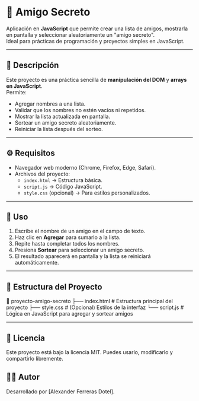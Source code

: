 # 🎁 Amigo Secreto

Aplicación en **JavaScript** que permite crear una lista de amigos, mostrarla en pantalla y seleccionar aleatoriamente un "amigo secreto".  
Ideal para prácticas de programación y proyectos simples en JavaScript.

---


## 🎯 Descripción

Este proyecto es una práctica sencilla de **manipulación del DOM** y **arrays en JavaScript**.  
Permite:  

- Agregar nombres a una lista.  
- Validar que los nombres no estén vacíos ni repetidos.  
- Mostrar la lista actualizada en pantalla.  
- Sortear un amigo secreto aleatoriamente.  
- Reiniciar la lista después del sorteo.  

---

## ⚙️ Requisitos

- Navegador web moderno (Chrome, Firefox, Edge, Safari).  
- Archivos del proyecto:
  - `index.html` → Estructura básica.
  - `script.js` → Código JavaScript.
  - `style.css` (opcional) → Para estilos personalizados.

---

## 🚀 Uso

1. Escribe el nombre de un amigo en el campo de texto.
2. Haz clic en **Agregar** para sumarlo a la lista.
3. Repite hasta completar todos los nombres.
4. Presiona **Sortear** para seleccionar un amigo secreto.
5. El resultado aparecerá en pantalla y la lista se reiniciará automáticamente.

---

## 📂 Estructura del Proyecto

📁 proyecto-amigo-secreto
├── index.html # Estructura principal del proyecto
├── style.css # (Opcional) Estilos de la interfaz
└── script.js # Lógica en JavaScript para agregar y sortear amigos

---

## 📄 Licencia

Este proyecto está bajo la licencia MIT.
Puedes usarlo, modificarlo y compartirlo libremente.

## 👨‍💻 Autor

Desarrollado por [Alexander Ferreras Dotel].